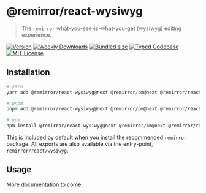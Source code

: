# @remirror/react-wysiwyg

> The `remirror` what-you-see-is-what-you-get (wysiwyg) editing experience.

[![Version][version]][npm] [![Weekly Downloads][downloads-badge]][npm] [![Bundled size][size-badge]][size] [![Typed Codebase][typescript]](#) [![MIT License][license]](#)

[version]: https://flat.badgen.net/npm/v/@remirror/react-wysiwyg/next
[npm]: https://npmjs.com/package/@remirror/react-wysiwyg/v/next
[license]: https://flat.badgen.net/badge/license/MIT/purple
[size]: https://bundlephobia.com/result?p=@remirror/react-wysiwyg@next
[size-badge]: https://flat.badgen.net/bundlephobia/minzip/@remirror/react-wysiwyg@next
[typescript]: https://flat.badgen.net/badge/icon/TypeScript?icon=typescript&label
[downloads-badge]: https://badgen.net/npm/dw/@remirror/react-wysiwyg/red?icon=npm

## Installation

```bash
# yarn
yarn add @remirror/react-wysiwyg@next @remirror/pm@next @remirror/react@next

# pnpm
pnpm add @remirror/react-wysiwyg@next @remirror/pm@next @remirror/react@next

# npm
npm install @remirror/react-wysiwyg@next @remirror/pm@next @remirror/react@next
```

This is included by default when you install the recommended `remirror` package. All exports are also available via the entry-point, `remirror/react/wysiwyg`.

## Usage

More documentation to come.
